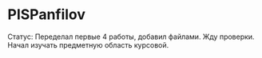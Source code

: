 # PISPanfilov

Статус:
Переделал первые 4 работы, добавил файлами. Жду проверки. Начал изучать предметную область курсовой.


